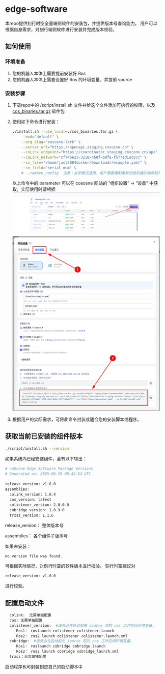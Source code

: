 # edge-software
本repo提供刻行时空全量端侧软件的安装包，并提供版本号查询能力。 用户可以根据自身需求，对刻行端侧软件进行安装并完成版本校验。


## 如何使用
### 环境准备
1. 您的机器人本体上需要提前安装好 Ros
2. 您的机器人本体上需要设置好 Ros 的环境变量，并提前 source

### 安装步骤
1. 下载repo中的 /script/install.sh 文件并给这个文件添加可执行的权限，以及 [cos_binaries.tar.gz](https://github.com/coscene-io/edge-software/releases/download/v0.9.3/cos_binaries.tar.gz) 软件包
2. 使用如下命令进行安装： 
   ```bash
   ./install.sh --use_local=./cos_binaries.tar.gz \
       --mod="default" \
       --org_slug="coscene-lark" \
       --server_url="https://openapi.staging.coscene.cn" \
       --coLink_endpoint="https://coordinator.staging.coscene.cn/api" \
       --coLink_network="cf746e23-3210-4b8f-bdfa-fb771d1ac87c" \
       --sn_file="/home/just2004docker/Downloads/example.yaml" \
       --sn_field="serial_num" \
       # --remove_config  注意：此参数仅适用，用户需要强制重新安装机器的端侧软件，启用此参数，重新安装后，机器人需要在刻行时空平台重新准入。请谨慎使用！
   ```
   
   以上命令中的 parameter 可以在 coscene 网站的 “组织设置” -> “设备” 中获取，实际使用时请根据
   ![设备](./img/add-device.png)
   
   ![安装脚本](./img/install-cmd.png)
    
3. 根据用户的实际需求，可将此命令封装成适合您的安装脚本或程序。 


## 获取当前已安装的组件版本
```bash
./script/install.sh --version
```
   
如果系统内已经安装组件，会有以下输出：

```bash
# coScene Edge Software Package Versions
# Generated on: 2025-06-25 08:42:54 UTC

release_version: v1.0.0
assemblies:
  colink_version: 1.0.4
  cos_version: latest
  colistener_version: 2.0.0-0
  cobridge_version: 1.0.9-0
  trzsz_version: 1.1.6
```

   release_version： 整体版本号
   
   assemblies： 各个组件子版本号

如果未安装：
```bash
no version file was found.
```

可根据实际情况，对刻行时空的软件版本进行校验。 刻行时空建议对 
```bash
release_version: v1.0.0
```
进行校验。

## 配置启动文件
```bash
  colink:  无需单独配置
  cos: 无需单独配置
  colistener_version:  #请务必在启动前先 source 您的 ros 工作空间环境变量。
     Ros1： roslaunch colistener colistener.launch 
     Ros2： ros2 launch colistener colistener.launch.xml   
  cobridge:  #请务必在启动前先 source 您的 ros 工作空间环境变量。
     Ros1： roslaunch cobridge cobridge.launch
     Ros2： ros2 launch cobridge cobridge_launch.xml   
  trzsz：无需单独配置
```
启动程序也可封装到您自己的启动脚本中
